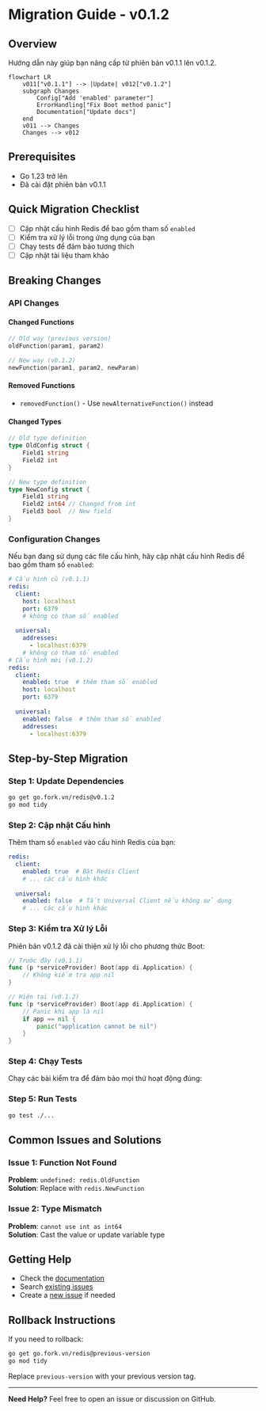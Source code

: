 # Migration Guide - v0.1.2

## Overview
Hướng dẫn này giúp bạn nâng cấp từ phiên bản v0.1.1 lên v0.1.2.

```mermaid
flowchart LR
    v011["v0.1.1"] --> |Update| v012["v0.1.2"]
    subgraph Changes
        Config["Add 'enabled' parameter"]
        ErrorHandling["Fix Boot method panic"]
        Documentation["Update docs"]
    end
    v011 --> Changes
    Changes --> v012
```

## Prerequisites
- Go 1.23 trở lên
- Đã cài đặt phiên bản v0.1.1

## Quick Migration Checklist
- [ ] Cập nhật cấu hình Redis để bao gồm tham số `enabled`
- [ ] Kiểm tra xử lý lỗi trong ứng dụng của bạn
- [ ] Chạy tests để đảm bảo tương thích
- [ ] Cập nhật tài liệu tham khảo

## Breaking Changes

### API Changes
#### Changed Functions
```go
// Old way (previous version)
oldFunction(param1, param2)

// New way (v0.1.2)
newFunction(param1, param2, newParam)
```

#### Removed Functions
- `removedFunction()` - Use `newAlternativeFunction()` instead

#### Changed Types
```go
// Old type definition
type OldConfig struct {
    Field1 string
    Field2 int
}

// New type definition
type NewConfig struct {
    Field1 string
    Field2 int64 // Changed from int
    Field3 bool  // New field
}
```

### Configuration Changes
Nếu bạn đang sử dụng các file cấu hình, hãy cập nhật cấu hình Redis để bao gồm tham số `enabled`:

```yaml
# Cấu hình cũ (v0.1.1)
redis:
  client:
    host: localhost
    port: 6379
    # không có tham số enabled
  
  universal:
    addresses:
      - localhost:6379
    # không có tham số enabled
# Cấu hình mới (v0.1.2)
redis:
  client:
    enabled: true  # thêm tham số enabled
    host: localhost
    port: 6379
  
  universal:
    enabled: false  # thêm tham số enabled
    addresses:
      - localhost:6379
```

## Step-by-Step Migration

### Step 1: Update Dependencies
```bash
go get go.fork.vn/redis@v0.1.2
go mod tidy
```

### Step 2: Cập nhật Cấu hình
Thêm tham số `enabled` vào cấu hình Redis của bạn:

```yaml
redis:
  client:
    enabled: true  # Bật Redis Client
    # ... các cấu hình khác
  
  universal:
    enabled: false  # Tắt Universal Client nếu không sử dụng
    # ... các cấu hình khác
```

### Step 3: Kiểm tra Xử lý Lỗi
Phiên bản v0.1.2 đã cải thiện xử lý lỗi cho phương thức Boot:

```go
// Trước đây (v0.1.1)
func (p *serviceProvider) Boot(app di.Application) {
    // Không kiểm tra app nil
}

// Hiện tại (v0.1.2)
func (p *serviceProvider) Boot(app di.Application) {
    // Panic khi app là nil
    if app == nil {
        panic("application cannot be nil")
    }
}
```

### Step 4: Chạy Tests
Chạy các bài kiểm tra để đảm bảo mọi thứ hoạt động đúng:

### Step 5: Run Tests
```bash
go test ./...
```

## Common Issues and Solutions

### Issue 1: Function Not Found
**Problem**: `undefined: redis.OldFunction`  
**Solution**: Replace with `redis.NewFunction`

### Issue 2: Type Mismatch
**Problem**: `cannot use int as int64`  
**Solution**: Cast the value or update variable type

## Getting Help
- Check the [documentation](https://pkg.go.dev/go.fork.vn/redis@v0.1.2)
- Search [existing issues](https://github.com/go-fork/redis/issues)
- Create a [new issue](https://github.com/go-fork/redis/issues/new) if needed

## Rollback Instructions
If you need to rollback:

```bash
go get go.fork.vn/redis@previous-version
go mod tidy
```

Replace `previous-version` with your previous version tag.

---
**Need Help?** Feel free to open an issue or discussion on GitHub.
